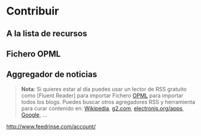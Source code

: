 # Contribuir

## A la lista de recursos

## Fichero OPML
 
## Aggregador de noticias

> **Nota**: Si quieres estar al día puedes usar un lector de RSS gratuito como [Fluent Reader] para importar Fichero [OPML](https://es.wikipedia.org/wiki/OPML) para importar todos los blogs. Puedes buscar otros agregadores RSS y herramienta para curar contenido en: [Wikipedia](https://en.wikipedia.org/wiki/Comparison_of_feed_aggregators#Release_history), [g2.com](https://www.g2.com/categories/content-curation), [electronjs.org/apps](https://www.electronjs.org/apps?q=rss), [Google](https://www.google.com/search?q=best+rss+aggregator), ...

http://www.feedrinse.com/account/
